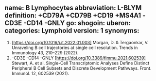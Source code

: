 name: B Lymphocytes
abbreviation: L-BLYM
definition: +CD79A +CD79B +CD19 +MS4A1 -CD3E -CD14 -GNLY
go: 
shogoin: 
uberon: 
categories: Lymphoid
version: 1 
synonyms:
---

1) [https://doi.org/10.1016/j.it.2022.01.003] Morgan, D. & Tergaonkar, V. Unraveling B cell trajectories at single cell resolution. Trends in Immunology 43, 210–229 (2022).
2) -CD3E -CD14 -GNLY
[https://doi.org/10.3389/fimmu.2021.602539] Stewart, A. et al. Single-Cell Transcriptomic Analyses Define Distinct Peripheral B Cell Subsets and Discrete Development Pathways. Front. Immunol. 12, 602539 (2021).